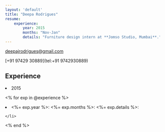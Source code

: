 ```yaml
---
layout: 'default'
title: "Deepa Rodrigues"
resume:
    experience:
        year: 2015
        months: "Nov-Jan"
        details: "Furniture design intern at **Jomso Studio, Mumbai**."
---
```

 
[deepajrodrigues@gmail.com](mailto:deepajrodrigues@gmail.com)

[+91 97429 30889](tel:+91 9742930889)

## Experience

<li>
<span class='resume-year'>2015

<% for exp in @experience %>
    <li>
        <%= exp.year %>: 
        <%= exp.months %>: 
        <%= exp.details %>: 

    </li>
<% end %>
